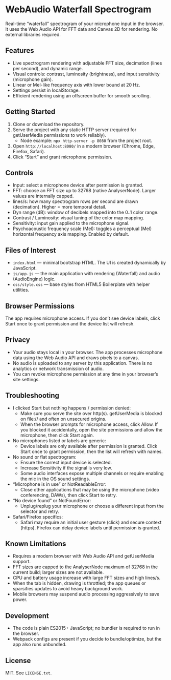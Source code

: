 # WebAudio Waterfall Spectrogram

Real-time “waterfall” spectrogram of your microphone input in the browser. It uses the Web Audio API for FFT data and Canvas 2D for rendering. No external libraries required.

## Features
- Live spectrogram rendering with adjustable FFT size, decimation (lines per second), and dynamic range.
- Visual controls: contrast, luminosity (brightness), and input sensitivity (microphone gain).
- Linear or Mel-like frequency axis with lower bound at 20 Hz.
- Settings persist in localStorage.
- Efficient rendering using an offscreen buffer for smooth scrolling.

## Getting Started
1. Clone or download the repository.
2. Serve the project with any static HTTP server (required for getUserMedia permissions to work reliably).
   - Node example: `npx http-server -p 8080` from the project root.
3. Open `http://localhost:8080/` in a modern browser (Chrome, Edge, Firefox, Safari).
4. Click “Start” and grant microphone permission.

## Controls
- Input: select a microphone device after permission is granted.
- FFT: choose an FFT size up to 32768 (native AnalyserNode). Larger values are internally capped.
- lines/s: how many spectrogram rows per second are drawn (decimation). Higher = more temporal detail.
- Dyn range (dB): window of decibels mapped into the 0..1 color range.
- Contrast / Luminosity: visual tuning of the color map mapping.
- Sensitivity: input gain applied to the microphone signal.
- Psychoacoustic frequency scale (Mel): toggles a perceptual (Mel) horizontal frequency axis mapping. Enabled by default.

## Files of Interest
- `index.html` — minimal bootstrap HTML. The UI is created dynamically by JavaScript.
- `js/app.js` — the main application with rendering (Waterfall) and audio (AudioEngine) logic.
- `css/style.css` — base styles from HTML5 Boilerplate with helper utilities.

## Browser Permissions
The app requires microphone access. If you don’t see device labels, click Start once to grant permission and the device list will refresh.

## Privacy
- Your audio stays local in your browser. The app processes microphone data using the Web Audio API and draws pixels to a canvas.
- No audio is uploaded to any server by this application. There is no analytics or network transmission of audio.
- You can revoke microphone permission at any time in your browser’s site settings.

## Troubleshooting
- I clicked Start but nothing happens / permission denied:
  - Make sure you serve the site over http(s). getUserMedia is blocked on file:// and often on unsecured origins.
  - When the browser prompts for microphone access, click Allow. If you blocked it accidentally, open the site permissions and allow the microphone, then click Start again.
- No microphones listed or labels are generic:
  - Device labels are only available after permission is granted. Click Start once to grant permission, then the list will refresh with names.
- No sound or flat spectrogram:
  - Ensure the correct input device is selected.
  - Increase Sensitivity if the signal is very low.
  - Some audio interfaces expose multiple channels or require enabling the mic in the OS sound settings.
- “Microphone is in use” or NotReadableError:
  - Close other applications that may be using the microphone (video conferencing, DAWs), then click Start to retry.
- “No device found” or NotFoundError:
  - Unplug/replug your microphone or choose a different input from the selector and retry.
- Safari/Firefox specifics:
  - Safari may require an initial user gesture (click) and secure context (https). Firefox can delay device labels until permission is granted.

## Known Limitations
- Requires a modern browser with Web Audio API and getUserMedia support.
- FFT sizes are capped to the AnalyserNode maximum of 32768 in the current build; larger sizes are not available.
- CPU and battery usage increase with large FFT sizes and high lines/s.
- When the tab is hidden, drawing is throttled; the app queues or sparsifies updates to avoid heavy background work.
- Mobile browsers may suspend audio processing aggressively to save power.

## Development
- The code is plain ES2015+ JavaScript; no bundler is required to run in the browser.
- Webpack configs are present if you decide to bundle/optimize, but the app also runs unbundled.

## License
MIT. See `LICENSE.txt`.
